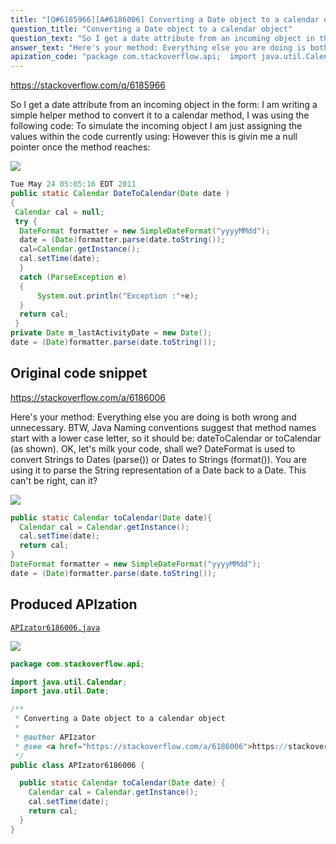 ```yaml
---
title: "[Q#6185966][A#6186006] Converting a Date object to a calendar object"
question_title: "Converting a Date object to a calendar object"
question_text: "So I get a date attribute from an incoming object in the form: I am writing a simple helper method to convert it to a calendar method, I was using the following code: To simulate the incoming object I am just assigning the values within the code currently using: However this is givin me a null pointer once the method reaches:"
answer_text: "Here's your method: Everything else you are doing is both wrong and unnecessary. BTW, Java Naming conventions suggest that method names start with a lower case letter, so it should be: dateToCalendar or toCalendar (as shown). OK, let's milk your code, shall we? DateFormat is used to convert Strings to Dates (parse()) or Dates to Strings (format()). You are using it to parse the String representation of a Date back to a Date. This can't be right, can it?"
apization_code: "package com.stackoverflow.api;  import java.util.Calendar; import java.util.Date;  /**  * Converting a Date object to a calendar object  *  * @author APIzator  * @see <a href=\"https://stackoverflow.com/a/6186006\">https://stackoverflow.com/a/6186006</a>  */ public class APIzator6186006 {    public static Calendar toCalendar(Date date) {     Calendar cal = Calendar.getInstance();     cal.setTime(date);     return cal;   } }"
---
```


https://stackoverflow.com/q/6185966

So I get a date attribute from an incoming object in the form:
I am writing a simple helper method to convert it to a calendar method, I was using the following code:
To simulate the incoming object I am just assigning the values within the code currently using:
However this is givin me a null pointer once the method reaches:


<div class="code-logo"><img src="/stackoverflow.png" /></div>

```java
Tue May 24 05:05:16 EDT 2011
public static Calendar DateToCalendar(Date date ) 
{ 
 Calendar cal = null;
 try {   
  DateFormat formatter = new SimpleDateFormat("yyyyMMdd");
  date = (Date)formatter.parse(date.toString()); 
  cal=Calendar.getInstance();
  cal.setTime(date);
  }
  catch (ParseException e)
  {
      System.out.println("Exception :"+e);  
  }  
  return cal;
 }
private Date m_lastActivityDate = new Date();
date = (Date)formatter.parse(date.toString());
```


## Original code snippet

https://stackoverflow.com/a/6186006

Here&#x27;s your method:
Everything else you are doing is both wrong and unnecessary.
BTW, Java Naming conventions suggest that method names start with a lower case letter, so it should be: dateToCalendar or toCalendar (as shown).
OK, let&#x27;s milk your code, shall we?
DateFormat is used to convert Strings to Dates (parse()) or Dates to Strings (format()). You are using it to parse the String representation of a Date back to a Date. This can&#x27;t be right, can it?

<div class="code-logo"><img src="/stackoverflow.png" /></div>

```java
public static Calendar toCalendar(Date date){ 
  Calendar cal = Calendar.getInstance();
  cal.setTime(date);
  return cal;
}
DateFormat formatter = new SimpleDateFormat("yyyyMMdd");
date = (Date)formatter.parse(date.toString());
```

## Produced APIzation

[`APIzator6186006.java`](https://github.com/pasqualesalza/apization-temp/raw/main/data/search/APIzator6186006.java)

<div class="code-logo"><img src="/apizator.png" /></div>

```java
package com.stackoverflow.api;

import java.util.Calendar;
import java.util.Date;

/**
 * Converting a Date object to a calendar object
 *
 * @author APIzator
 * @see <a href="https://stackoverflow.com/a/6186006">https://stackoverflow.com/a/6186006</a>
 */
public class APIzator6186006 {

  public static Calendar toCalendar(Date date) {
    Calendar cal = Calendar.getInstance();
    cal.setTime(date);
    return cal;
  }
}

```